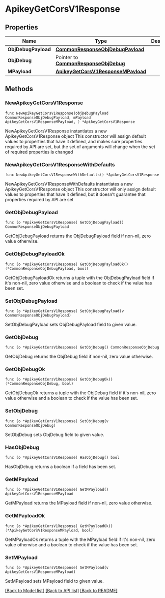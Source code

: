 # ApikeyGetCorsV1Response

## Properties

Name | Type | Description | Notes
------------ | ------------- | ------------- | -------------
**ObjDebugPayload** | [**CommonResponseObjDebugPayload**](CommonResponseObjDebugPayload.md) |  | 
**ObjDebug** | Pointer to [**CommonResponseObjDebug**](CommonResponseObjDebug.md) |  | [optional] 
**MPayload** | [**ApikeyGetCorsV1ResponseMPayload**](ApikeyGetCorsV1ResponseMPayload.md) |  | 

## Methods

### NewApikeyGetCorsV1Response

`func NewApikeyGetCorsV1Response(objDebugPayload CommonResponseObjDebugPayload, mPayload ApikeyGetCorsV1ResponseMPayload, ) *ApikeyGetCorsV1Response`

NewApikeyGetCorsV1Response instantiates a new ApikeyGetCorsV1Response object
This constructor will assign default values to properties that have it defined,
and makes sure properties required by API are set, but the set of arguments
will change when the set of required properties is changed

### NewApikeyGetCorsV1ResponseWithDefaults

`func NewApikeyGetCorsV1ResponseWithDefaults() *ApikeyGetCorsV1Response`

NewApikeyGetCorsV1ResponseWithDefaults instantiates a new ApikeyGetCorsV1Response object
This constructor will only assign default values to properties that have it defined,
but it doesn't guarantee that properties required by API are set

### GetObjDebugPayload

`func (o *ApikeyGetCorsV1Response) GetObjDebugPayload() CommonResponseObjDebugPayload`

GetObjDebugPayload returns the ObjDebugPayload field if non-nil, zero value otherwise.

### GetObjDebugPayloadOk

`func (o *ApikeyGetCorsV1Response) GetObjDebugPayloadOk() (*CommonResponseObjDebugPayload, bool)`

GetObjDebugPayloadOk returns a tuple with the ObjDebugPayload field if it's non-nil, zero value otherwise
and a boolean to check if the value has been set.

### SetObjDebugPayload

`func (o *ApikeyGetCorsV1Response) SetObjDebugPayload(v CommonResponseObjDebugPayload)`

SetObjDebugPayload sets ObjDebugPayload field to given value.


### GetObjDebug

`func (o *ApikeyGetCorsV1Response) GetObjDebug() CommonResponseObjDebug`

GetObjDebug returns the ObjDebug field if non-nil, zero value otherwise.

### GetObjDebugOk

`func (o *ApikeyGetCorsV1Response) GetObjDebugOk() (*CommonResponseObjDebug, bool)`

GetObjDebugOk returns a tuple with the ObjDebug field if it's non-nil, zero value otherwise
and a boolean to check if the value has been set.

### SetObjDebug

`func (o *ApikeyGetCorsV1Response) SetObjDebug(v CommonResponseObjDebug)`

SetObjDebug sets ObjDebug field to given value.

### HasObjDebug

`func (o *ApikeyGetCorsV1Response) HasObjDebug() bool`

HasObjDebug returns a boolean if a field has been set.

### GetMPayload

`func (o *ApikeyGetCorsV1Response) GetMPayload() ApikeyGetCorsV1ResponseMPayload`

GetMPayload returns the MPayload field if non-nil, zero value otherwise.

### GetMPayloadOk

`func (o *ApikeyGetCorsV1Response) GetMPayloadOk() (*ApikeyGetCorsV1ResponseMPayload, bool)`

GetMPayloadOk returns a tuple with the MPayload field if it's non-nil, zero value otherwise
and a boolean to check if the value has been set.

### SetMPayload

`func (o *ApikeyGetCorsV1Response) SetMPayload(v ApikeyGetCorsV1ResponseMPayload)`

SetMPayload sets MPayload field to given value.



[[Back to Model list]](../README.md#documentation-for-models) [[Back to API list]](../README.md#documentation-for-api-endpoints) [[Back to README]](../README.md)


